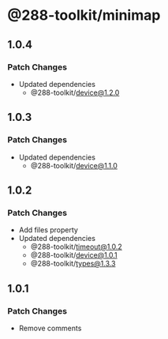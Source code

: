 # @288-toolkit/minimap

## 1.0.4

### Patch Changes

- Updated dependencies
  - @288-toolkit/device@1.2.0

## 1.0.3

### Patch Changes

- Updated dependencies
  - @288-toolkit/device@1.1.0

## 1.0.2

### Patch Changes

- Add files property
- Updated dependencies
  - @288-toolkit/timeout@1.0.2
  - @288-toolkit/device@1.0.1
  - @288-toolkit/types@1.3.3

## 1.0.1

### Patch Changes

- Remove comments
